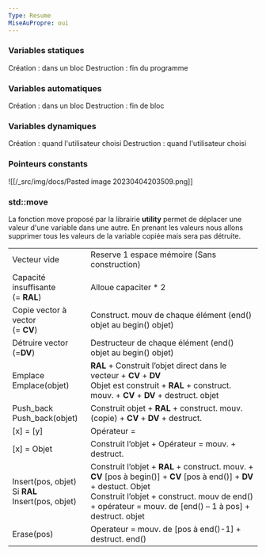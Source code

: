 ```yaml
---
Type: Resume
MiseAuPropre: oui
---
```


### Variables statiques
Création : dans un bloc
Destruction : fin du programme

### Variables automatiques
Création : dans un bloc
Destruction : fin de bloc

### Variables dynamiques
Création : quand l'utilisateur choisi
Destruction : quand l'utilisateur choisi

### Pointeurs constants
![[/_src/img/docs/Pasted image 20230404203509.png]]
### std::move
La fonction move proposé par la librairie **utility** permet de déplacer une valeur d'une variable dans une autre. En prenant les valeurs nous allons supprimer tous les valeurs de la variable copiée mais sera pas détruite.


|                                                        |                                                                                                                                                                                                                                     |
| ------------------------------------------------------ | ----------------------------------------------------------------------------------------------------------------------------------------------------------------------------------------------------------------------------------- |
| Vecteur vide                                           | Reserve 1 espace mémoire (Sans construction)                                                                                                                                                                                        |
| Capacité insuffisante<br>(= **RAL**)                   | Alloue capaciter * 2                                                                                                                                                                                                                |
| Copie vector à vector<br>(= **CV**)                    | Construct. mouv de chaque élément (end() objet au begin() objet)                                                                                                                                                                    |
| Détruire vector<br>(=**DV**)                           | Destructeur de chaque élément (end() objet au begin() objet)                                                                                                                                                                        |
| Emplace<br>Emplace(objet)                              | **RAL** + Construit l’objet direct dans le vecteur + **CV** + **DV**<br>Objet est construit + **RAL** + construct. mouv. + **CV** + **DV** + destruct. objet                                                                        |
| Push_back<br>Push_back(objet)                          | Construit objet + **RAL** + construct. mouv. (copie) + **CV** + **DV** + destruct.                                                                                                                                                  |
| [x] = [y]                                              | Opérateur =                                                                                                                                                                                                                         |
| [x] = Objet                                            | Construit l’objet + Opérateur = mouv. + destruct.                                                                                                                                                                                   |
| Insert(pos, objet)<br>Si **RAL**<br>Insert(pos, objet) | Construit l’objet + **RAL** + construct. mouv. + **CV** [pos à begin()] + **CV** [pos à end()] + **DV** + destuct. Objet<br>Construit l’objet + construct. mouv de end() + opérateur = mouv. de [end() – 1 à pos] + destruct. objet |
| Erase(pos)                                             | Operateur = mouv. de [pos à end()-1] + destruct. end()                                                                                                                                                                              |

